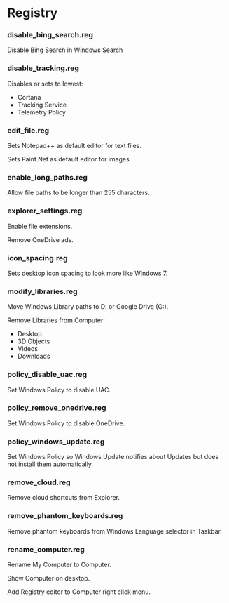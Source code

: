# Registry

### disable_bing_search.reg

Disable Bing Search in Windows Search

### disable_tracking.reg

Disables or sets to lowest:

- Cortana
- Tracking Service
- Telemetry Policy

### edit_file.reg

Sets Notepad++ as default editor for text files.

Sets Paint.Net as default editor for images.

### enable_long_paths.reg

Allow file paths to be longer than 255 characters.

### explorer_settings.reg

Enable file extensions.

Remove OneDrive ads.

### icon_spacing.reg

Sets desktop icon spacing to look more like Windows 7.

### modify_libraries.reg

Move Windows Library paths to D: or Google Drive (G:).

Remove Libraries from Computer:

- Desktop
- 3D Objects
- Videos
- Downloads

### policy_disable_uac.reg

Set Windows Policy to disable UAC.

### policy_remove_onedrive.reg

Set Windows Policy to disable OneDrive.

### policy_windows_update.reg

Set Windows Policy so Windows Update notifies about Updates but does not install them automatically.

### remove_cloud.reg

Remove cloud shortcuts from Explorer.

### remove_phantom_keyboards.reg

Remove phantom keyboards from Windows Language selector in Taskbar.

### rename_computer.reg

Rename My Computer to Computer.

Show Computer on desktop.

Add Registry editor to Computer right click menu.
